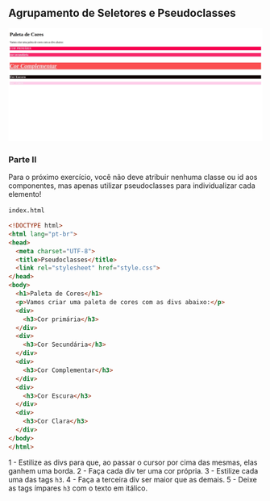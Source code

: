 ## Agrupamento de Seletores e Pseudoclasses

![Preview da Página](preview.jpg)

### Parte II

Para o próximo exercício, você não deve atribuir nenhuma classe ou id aos componentes, mas apenas utilizar pseudoclasses para individualizar cada elemento!

`index.html`

~~~html
<!DOCTYPE html>
<html lang="pt-br">
<head>
  <meta charset="UTF-8">
  <title>Pseudoclasses</title>
  <link rel="stylesheet" href="style.css">
</head>
<body>
  <h1>Paleta de Cores</h1>
  <p>Vamos criar uma paleta de cores com as divs abaixo:</p>
  <div>
    <h3>Cor primária</h3>
  </div>
  <div>
    <h3>Cor Secundária</h3>
  </div>
  <div>
    <h3>Cor Complementar</h3>
  </div>
  <div>
    <h3>Cor Escura</h3>
  </div>
  <div>
    <h3>Cor Clara</h3>
  </div>
</body>
</html>
~~~

1 - Estilize as divs para que, ao passar o cursor por cima das mesmas, elas ganhem uma borda.
2 - Faça cada div ter uma cor própria.
3 - Estilize cada uma das tags `h3`.
4 - Faça a terceira div ser maior que as demais.
5 - Deixe as tags ímpares `h3` com o texto em itálico.
